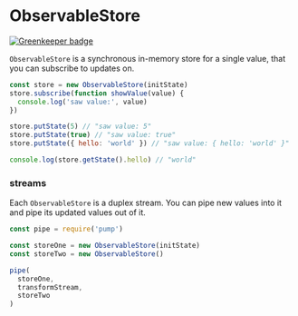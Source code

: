 # ObservableStore

[![Greenkeeper badge](https://badges.greenkeeper.io/kumavis/obs-store.svg)](https://greenkeeper.io/)

`ObservableStore` is a synchronous in-memory store for a single value,
that you can subscribe to updates on.

```js
const store = new ObservableStore(initState)
store.subscribe(function showValue(value) {
  console.log('saw value:', value)
})

store.putState(5) // "saw value: 5"
store.putState(true) // "saw value: true"
store.putState({ hello: 'world' }) // "saw value: { hello: 'world' }"

console.log(store.getState().hello) // "world"
```

### streams

Each `ObservableStore` is a duplex stream.
You can pipe new values into it and pipe its updated values out of it.

```js
const pipe = require('pump')

const storeOne = new ObservableStore(initState)
const storeTwo = new ObservableStore()

pipe(
  storeOne,
  transformStream,
  storeTwo
)
```